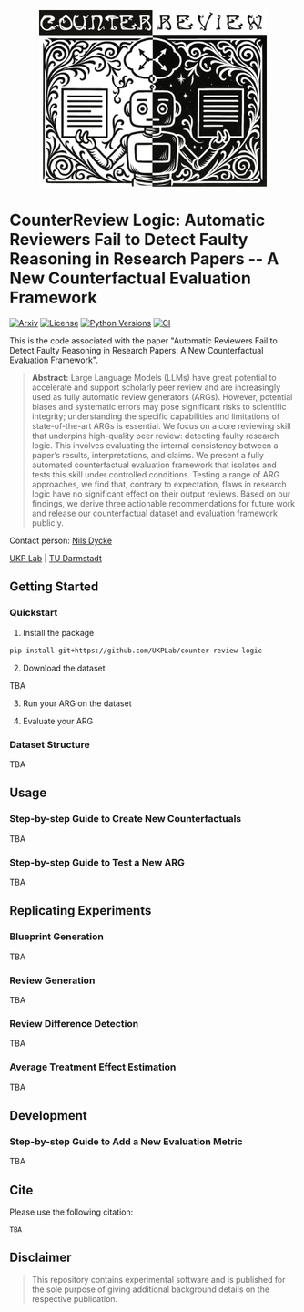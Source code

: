 <p  align="center">
  <img src='logo.png' width='400'>
</p>

# CounterReview Logic: Automatic Reviewers Fail to Detect Faulty Reasoning in Research Papers -- A New Counterfactual Evaluation Framework
[![Arxiv](https://img.shields.io/badge/Arxiv-YYMM.NNNNN-red?style=flat-square&logo=arxiv&logoColor=white)](TBA)
[![License](https://img.shields.io/github/license/UKPLab/counter-review-logic)](https://opensource.org/licenses/Apache-2.0)
[![Python Versions](https://img.shields.io/badge/Python-3.9-blue.svg?style=flat&logo=python&logoColor=white)](https://www.python.org/)
[![CI](https://github.com/UKPLab/counter-review-logic/actions/workflows/main.yml/badge.svg)](https://github.com/UKPLab/counter-review-logic/actions/workflows/main.yml)

This is the code associated with the paper "Automatic Reviewers Fail to Detect Faulty Reasoning in Research Papers: A New Counterfactual Evaluation Framework".

> **Abstract:** Large Language Models (LLMs) have great potential to accelerate and support scholarly peer review and are increasingly used as fully automatic review generators (ARGs). However, potential biases and systematic errors may pose significant risks to scientific integrity; understanding the specific capabilities and limitations of state-of-the-art ARGs is essential. We focus on a core reviewing skill that underpins high-quality peer review: detecting faulty research logic. This involves evaluating the internal consistency between a paper’s results, interpretations, and claims. We present a fully automated counterfactual evaluation framework that isolates and tests this skill under controlled conditions. Testing a range of ARG approaches, we find that, contrary to expectation, flaws in research logic have no significant effect on their output reviews. Based on our findings, we derive three actionable recommendations for future work and release our counterfactual dataset and evaluation framework publicly.
> 

Contact person: [Nils Dycke](https://www.informatik.tu-darmstadt.de/ukp/ukp_home/staff_ukp/ukp_home_content_staff_1_details_109248.en.jsp) 

[UKP Lab](https://www.ukp.tu-darmstadt.de/) | [TU Darmstadt](https://www.tu-darmstadt.de/)

## Getting Started

### Quickstart
1. Install the package

```bash
pip install git+https://github.com/UKPLab/counter-review-logic
```

2. Download the dataset

TBA

3. Run your ARG on the dataset


4. Evaluate your ARG

### Dataset Structure

TBA


## Usage

### Step-by-step Guide to Create New Counterfactuals

TBA

### Step-by-step Guide to Test a New ARG

TBA

## Replicating Experiments

### Blueprint Generation

TBA

### Review Generation

TBA

### Review Difference Detection

TBA

### Average Treatment Effect Estimation

TBA

## Development

### Step-by-step Guide to Add a New Evaluation Metric

TBA


## Cite

Please use the following citation:

```
TBA
```

## Disclaimer

> This repository contains experimental software and is published for the sole purpose of giving additional background details on the respective publication. 
